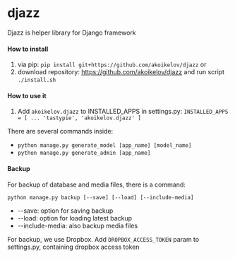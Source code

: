 # djazz
Djazz is helper library for Django framework

#### How to install
1. via pip: `pip install git+https://github.com/akoikelov/djazz`
or
2. download repository: https://github.com/akoikelov/djazz and run script `./install.sh`

#### How to use it

1. Add `akoikelov.djazz` to INSTALLED_APPS in settings.py:
`INSTALLED_APPS = [
    ...
    'tastypie',
    'akoikelov.djazz'
]`

There are several commands inside:
- `python manage.py generate_model [app_name] [model_name]`
- `python manage.py generate_admin [app_name]`

#### Backup

For backup of database and media files, there is a command:

`python manage.py backup [--save] [--load] [--include-media]`

* --save: option for saving backup
* --load: option for loading latest backup
* --include-media: also backup media files

For backup, we use Dropbox.
Add `DROPBOX_ACCESS_TOKEN` param to settings.py, containing dropbox access token